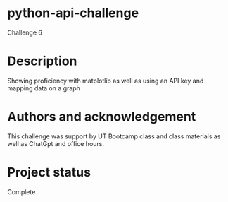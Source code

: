 # python-api-challenge
Challenge 6
# Description
Showing proficiency with matplotlib as well as using an API key and mapping data on a graph
# Authors and acknowledgement
This challenge was support by UT Bootcamp class and class materials as well as ChatGpt and office hours.
# Project status
Complete
